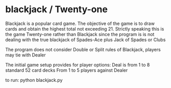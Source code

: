 # blackjack / Twenty-one

Blackjack is a popular card game. The objective of the game is to draw cards and obtain the highest total not exceeding 21.
Strictly speaking this is the game Twenty-one rather than Blackjack since the program is
is not dealing with the true blackjack of Spades-Ace plus Jack of Spades or Clubs

The program does not consider Double or Split rules of Blackjack, players may tie with Dealer

The initial game setup provides for player options:
    Deal is from 1 to 8 standard 52 card decks
    From 1 to 5 players against Dealer

to run: python blackjack.py
